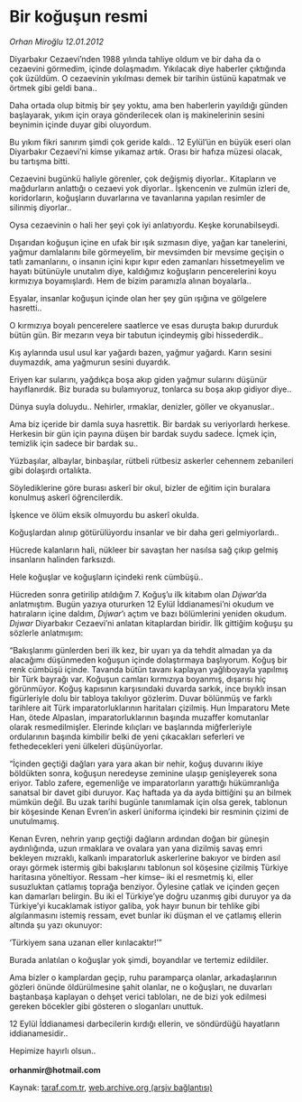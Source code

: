 # Bir koğuşun resmi

*Orhan Miroğlu 12.01.2012*

<div class="yazi"><p>Diyarbakır Cezaevi’nden 1988 yılında tahliye oldum ve bir daha da o cezaevini görmedim, içinde dolaşmadım. Yıkılacak diye haberler çıktığında çok üzüldüm. O cezaevinin yıkılması demek bir tarihin üstünü kapatmak ve örtmek gibi geldi bana..</p>
<p>Daha ortada olup bitmiş bir şey yoktu, ama ben haberlerin yayıldığı günden başlayarak, yıkım için oraya gönderilecek olan iş makinelerinin sesini beynimin içinde duyar gibi oluyordum. </p>
<p>Bu yıkım fikri sanırım şimdi çok geride kaldı.. 12 Eylül’ün en büyük eseri olan Diyarbakır Cezaevi’ni kimse yıkamaz artık. Orası bir hafıza müzesi olacak, bu tartışma bitti. </p>
<p>Cezaevini bugünkü haliyle görenler, çok değişmiş diyorlar.. Kitapların ve mağdurların anlattığı o cezaevi yok diyorlar.. İşkencenin ve zulmün izleri de, koridorların, koğuşların duvarlarına ve tavanlarına yapılan resimler de silinmiş diyorlar..</p>
<p>Oysa cezaevinin o hali her şeyi çok iyi anlatıyordu. Keşke korunabilseydi. </p>
<p>Dışarıdan koğuşun içine en ufak bir ışık sızmasın diye, yağan kar tanelerini, yağmur damlalarını bile görmeyelim, bir mevsimden bir mevsime geçişin o tatlı zamanlarını, o insanın içini kıpır kıpır eden zamanları hissetmeyelim ve hayatı bütünüyle unutalım diye, kaldığımız koğuşların pencerelerini koyu kırmızıya boyamışlardı. Hem de bizim paramızla alınan boyalarla..</p>
<p>Eşyalar, insanlar koğuşun içinde olan her şey gün ışığına ve gölgelere hasretti..</p>
<p>O kırmızıya boyalı pencerelere saatlerce ve esas duruşta bakıp dururduk bütün gün. Bir mezarın veya bir tabutun içindeymiş gibi hissederdik..</p>
<p>Kış aylarında usul usul kar yağardı bazen, yağmur yağardı. Karın sesini duymazdık, ama yağmurun sesini duyardık.</p>
<p>Eriyen kar sularını, yağdıkça boşa akıp giden yağmur sularını düşünür hayıflanırdık. Biz burada su bulamıyoruz, tonlarca su boşa akıp gidiyor diye..</p>
<p>Dünya suyla doluydu.. Nehirler, ırmaklar, denizler, göller ve okyanuslar..</p>
<p>Ama biz içeride bir damla suya hasrettik. Bir bardak su veriyorlardı herkese. Herkesin bir gün için payına düşen bir bardak suydu sadece. İçmek için, temizlik için sadece bir bardak su..</p>
<p>Yüzbaşılar, albaylar, binbaşılar, rütbeli rütbesiz askerler cehennem zebanileri gibi dolaşırdı ortalıkta.</p>
<p>Söylediklerine göre burası askerî bir okul, bizler de eğitim için buralara konulmuş askerî öğrencilerdik.</p>
<p>İşkence ve ölüm eksik olmuyordu bu askerî okulda.</p>
<p>Koğuşlardan alınıp götürülüyordu insanlar ve bir daha geri gelmiyorlardı..</p>
<p>Hücrede kalanların hali, nükleer bir savaştan her nasılsa sağ çıkıp gelmiş insanların halinden farksızdı.</p>
<p>Hele koğuşlar ve koğuşların içindeki renk cümbüşü..</p>
<p>Hücreden sonra getirilip atıldığım 7. Koğuş’u ilk kitabım olan <i>Dıjwar</i>’da anlatmıştım. Bugün yazıya otururken 12 Eylül İddianamesi’ni okudum ve hatıraların içine daldım, <i>Dıjwar</i>’ı açtım ve bazı bölümlerini yeniden okudum. <i>Dıjwar</i> Diyarbakır Cezaevi’ni anlatan kitaplardan biridir. İlk gittiğim koğuşu şu sözlerle anlatmışım:</p>
<p>“Bakışlarımı günlerden beri ilk kez, bir uyarı ya da tehdit almadan ya da alacağımı düşünmeden koğuşun içinde dolaştırmaya başlıyorum. Koğuş bir renk cümbüşü içinde. Tavanda bütün tavanı kaplayan yağlıboyayla yapılmış bir Türk bayrağı var. Koğuşun camları kırmızıya boyanmış, dışarısı hiç görünmüyor. Koğuş kapısının karşısındaki duvarda sarkık, ince bıyıklı insan figürleriyle dolu bir tabloya takılıyor gözlerim. Duvar bölünmüş ve farklı tarihlere ait Türk imparatorluklarının haritaları çizilmiş. Hun İmparatoru Mete Han, ötede Alpaslan, imparatorluklarının başında muzaffer komutanlar olarak resmedilmişler. Elerinde kılıçları ve başlarında miğferleriyle ordularının başında kimbilir belki de yeni çıkacakları seferleri ve fethedecekleri yeni ülkeleri düşünüyorlar.</p>
<p>“İçinden geçtiği dağları yara yara akan bir nehir, koğuş duvarını ikiye böldükten sonra, koğuşun neredeyse zeminine ulaşıp genişleyerek sona eriyor. Tablo zafere, egemenliğe ve imparatorların yarattığı hükümranlığa sanatsal bir davet gibi duruyor. Kaç haftada ya da ayda bittiğini şu an bilmek mümkün değil. Bu uzak tarihi bugünle tanımlamak için olsa gerek, tablonun bir köşesinde Kenan Evren’in askerî üniforma içindeki bir resminin çizimi de unutulmamış.</p>
<p>Kenan Evren, nehrin yarıp geçtiği dağların ardından doğan bir güneşin aydınlığında, uzun ırmaklara ve ovalara yan yana dizilmiş savaş emri bekleyen mızraklı, kalkanlı imparatorluk askerlerine bakıyor ve birden asıl orayı görmek istermiş gibi bakışlarını tablonun sol köşesine çizilmiş Türkiye haritasına yöneltiyor. Ressam –her kimse– iki el resmetmiş ki, eller susuzluktan çatlamış toprağa benziyor. Öylesine çatlak ve içinden geçen kan damarları belirgin. Bu iki el Türkiye’ye doğru uzanmış gibi duruyor ya da Türkiye’yi kucaklamak istiyor galiba, yok hayır bunun bir tehlike gibi algılanmasını istemiş ressam, evet bunlar iki düşman el ve çatlamış ellerin altında şu yazı okunuyor:</p>
<p>‘Türkiyem sana uzanan eller kırılacaktır!’”</p>
<p>Burada anlatılan o koğuşlar yok şimdi, boyandılar ve tertemiz edildiler.</p>
<p>Ama bizler o kamplardan geçip, ruhu paramparça olanlar, arkadaşlarının gözleri önünde öldürülmesine şahit olanlar, ne o koğuşları, ne duvarları baştanbaşa kaplayan o dehşet verici tabloları, ne de bizi yok edilmesi gereken böcekler gibi gösteren o sloganları unuttuk.</p>
<p>12 Eylül İddianamesi darbecilerin kırdığı ellerin, ve söndürdüğü hayatların iddianamesidir..</p>
<p>Hepimize hayırlı olsun..<br/><br/><b>orhanmir@hotmail.com</b></p>
</div>

Kaynak: [taraf.com.tr](http://www.taraf.com.tr/orhan-miroglu/makale-bir-kogusun-resmi.htm), [web.archive.org (arşiv bağlantısı)](http://web.archive.org/web/20130721111858/http://www.taraf.com.tr/orhan-miroglu/makale-bir-kogusun-resmi.htm)
